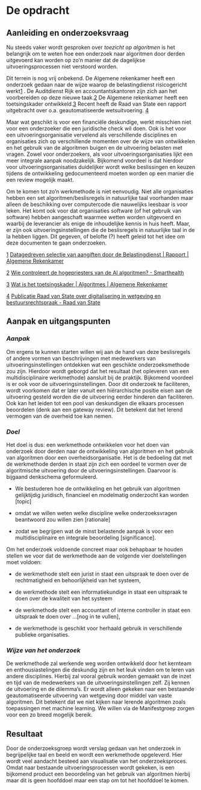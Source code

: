 # De opdracht

## Aanleiding en onderzoeksvraag

Nu steeds vaker wordt gesproken over *toezicht op algoritmen* is het belangrijk om te weten hoe een onderzoek naar algoritmen door derden uitgevoerd kan worden op zo’n manier dat de dagelijkse uitvoeringsprocessen niet verstoord worden.

Dit terrein is nog vrij onbekend. De Algemene rekenkamer heeft een onderzoek gedaan naar de wijze waarop de belastingdienst risicogericht werkt[1](#sdfootnote1sym) . De Auditdienst Rijk en accountantskantoren zijn zich aan het voorbereiden op deze nieuwe taak.[2](#sdfootnote2sym) De Algemene rekenkamer heeft een toetsingskader ontwikkeld.[3](#sdfootnote3sym) Recent heeft de Raad van State een rapport uitgebracht over o.a. geautomatiseerde wetsuitvoering. [4](#sdfootnote4sym)

Maar wat geschikt is voor een financiële deskundige, werkt misschien niet voor een onderzoeker die een juridische check wil doen. Ook is het voor een uitvoeringsorganisatie vervelend als verschillende disciplines en organisaties zich op verschillende momenten over de wijze van ontwikkelen en het gebruik van de algoritmen buigen en de uitvoering belasten met vragen. Zowel voor onderzoekers, als voor uitvoeringsorganisaties lijkt een meer integrale aanpak noodzakelijk. Bijkomend voordeel is dat hierdoor voor uitvoeringsorganisaties duidelijker wordt welke beslissingen en keuzen tijdens de ontwikkeling gedocumenteerd moeten worden op een manier die een review mogelijk maakt.

Om te komen tot zo’n werkmethode is niet eenvoudig. Niet alle organisaties hebben een set algoritmen/beslisregels in natuurlijke taal voorhanden maar alleen de beschikking over computercode die nauwelijks leesbaar is voor leken. Het komt ook voor dat organisaties software (of het gebruik van software) hebben aangeschaft waarmee wetten worden uitgevoerd en waarbij de leverancier als enige de inhoudelijke kennis in huis heeft. Maar, er zijn ook uitvoeringsinstellingen die de beslisregels in natuurlijke taal in de la hebben liggen. Dit gegeven, of belofte (?) heeft geleid tot het
idee om deze documenten te gaan onderzoeken.

[1](#sdfootnote1anc) [Datagedreven selectie van aangiften door de Belastingdienst | Rapport | Algemene Rekenkamer](https://www.rekenkamer.nl/publicaties/rapporten/2019/06/11/datagedreven-selectie-van-aangiften-door-de-belastingdienst)

[2](#sdfootnote2anc) [Wie controleert de hogepriesters van de AI algoritmen? - Smarthealth](https://www.smarthealth.nl/2018/06/04/wie-controleert-ai-artificial-intelligence-zorg/)

[3](#sdfootnote3anc) [Wat is het toetsingskader | Algoritmes | Algemene Rekenkamer](https://www.rekenkamer.nl/onderwerpen/algoritmes/algoritmes-toetsingskader)

[4](#sdfootnote4anc) [Publicatie Raad van State over digitalisering in wetgeving en bestuursrechtspraak - Raad van State](https://www.raadvanstate.nl/@125918/publicatie-digitalisering/)

## Aanpak en uitgangspunten

### *Aanpak*

Om ergens te kunnen starten willen wij aan de hand van deze beslisregels of andere vormen van beschrijvingen met medewerkers van uitvoeringsinstellingen ontdekken wat een geschikte onderzoeksmethode zou zijn. Hierdoor wordt geborgd dat het resultaat (het opleveren van een multidisciplinaire werkmethode) aansluit bij de praktijk. Bijkomend voordeel is er ook voor de uitvoeringsinstellingen. Door dit onderzoek te faciliteren, wordt voorkomen dat er later vanuit een hiërarchische positie eisen aan de uitvoering gesteld worden die de uitvoering eerder hinderen dan faciliteren. Ook kan het leiden tot een pool van deskundigen die elkaars processen beoordelen (denk aan een gateway review). Dit betekent dat het lerend vermogen van de overheid toe kan nemen.

### *Doel*

Het doel is dus: een werkmethode ontwikkelen voor het doen van onderzoek door derden naar de ontwikkeling van algoritmen en het gebruik van algoritmen door een overheidsorganisatie. Het is de bedoeling dat met de werkmethode derden in staat zijn zich een oordeel te vormen over de algoritmische uitvoering door de uitvoeringsinstellingen. Daarvoor is bijgaand denkschema geformuleerd.

- We bestuderen hoe de ontwikkeling en het gebruik van algoritmen gelijktijdig juridisch, financieel en modelmatig onderzocht kan worden [topic]

- omdat we willen weten welke discipline welke onderzoeksvragen beantwoord zou willen zien [rationale] 

- zodat we begrijpen wat de minst belastende aanpak is voor een multidisciplinaire en integrale beoordeling [significance]. 

Om het onderzoek voldoende concreet maar ook behapbaar te houden stellen we voor dat de werkmethode aan de volgende vier doelstellingen moet voldoen:

- de werkmethode stelt een jurist in staat een uitspraak te doen over de rechtmatigheid en behoorlijkheid van het systeem,

- de werkmethode stelt een informatiekundige in staat een uitspraak te doen over de kwaliteit van het systeem

- de werkmethode stelt een accountant of interne controller in staat een uitspraak te doen over …[nog in te vullen],

- de werkmethode is geschikt voor herhaald gebruik in verschillende publieke organisaties.

### *Wijze van het onderzoek*

De werkmethode zal werkende weg worden ontwikkeld door het kernteam en enthousiastelingen die deskundig zijn en het leuk vinden om te leren van andere disciplines. Hierbij zal vooral gebruik worden gemaakt van de inzet en tijd van de medewerkers van de uitvoeringsinstellingen zelf. Zij kennen de uitvoering en de dilemma’s. Er wordt alleen gekeken naar een bestaande geautomatiseerde uitvoering van wetgeving door middel van vaste algoritmen. Dit betekent dat we niet kijken naar lerende algoritmen zoals toepassingen met machine learning. We willen via de Manifestgroep zorgen voor een zo breed mogelijk bereik.

## Resultaat

Door de onderzoeksgroep wordt verslag gedaan van het onderzoek in begrijpelijke taal en beeld en wordt een werkmethode opgeleverd. Hier wordt veel aandacht besteed aan visualisatie van het onderzoeksproces. Omdat naar bestaande uitvoeringsprocessen wordt gekeken, is een bijkomend product een beoordeling van het gebruik van algoritmen hierbij maar dit is geen hoofddoel maar een stap om tot het hoofddoel te komen.
